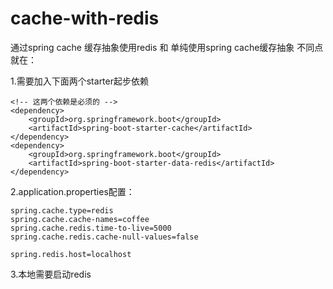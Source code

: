 # cache-with-redis

通过spring cache 缓存抽象使用redis 和 单纯使用spring cache缓存抽象 不同点就在：

1.需要加入下面两个starter起步依赖

    <!-- 这两个依赖是必须的 -->
    <dependency>
        <groupId>org.springframework.boot</groupId>
        <artifactId>spring-boot-starter-cache</artifactId>
    </dependency>
    <dependency>
        <groupId>org.springframework.boot</groupId>
        <artifactId>spring-boot-starter-data-redis</artifactId>
    </dependency>

2.application.properties配置：

  	spring.cache.type=redis
  	spring.cache.cache-names=coffee
  	spring.cache.redis.time-to-live=5000
  	spring.cache.redis.cache-null-values=false

  	spring.redis.host=localhost

3.本地需要启动redis